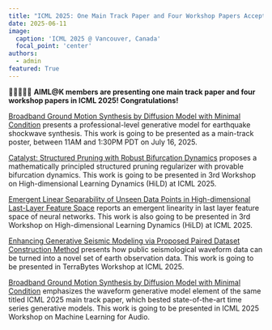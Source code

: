 ```yaml
---
title: "ICML 2025: One Main Track Paper and Four Workshop Papers Accepted"
date: 2025-06-11
image:
  caption: 'ICML 2025 @ Vancouver, Canada'
  focal_point: 'center'
authors:
  - admin
featured: True
---
```


🎉🎉🎉🎉🎉 **AIML@K members are presenting one main track paper and four workshop papers in ICML 2025! Congratulations!**

<!--more-->

[Broadband Ground Motion Synthesis by Diffusion Model with Minimal Condition](https://aiml-k.github.io/publication/2025icml-jung-lee-jung-kim-jung-lee/) presents a professional-level generative model for earthquake shockwave synthesis. This work is going to be presented as a main-track poster, between 11AM and 1:30PM PDT on July 16, 2025.

[Catalyst: Structured Pruning with Robust Bifurcation Dynamics](https://aiml-k.github.io/publication/2025icml-hildworkshop-catalyst/) proposes a mathematically principled structured pruning regularizer with provable bifurcation dynamics. This work is going to be presented in 3rd Workshop on High-dimensional Learning Dynamics (HiLD) at ICML 2025.

[Emergent Linear Separability of Unseen Data Points in High-dimensional Last-Layer Feature Space](https://aiml-k.github.io/publication/2025icml-hildworkshop-linsep/) reports an emergent linearity in last layer feature space of neural networks. This work is also going to be presented in 3rd Workshop on High-dimensional Learning Dynamics (HiLD) at ICML 2025.

[Enhancing Generative Seismic Modeling via Proposed Paired Dataset Construction Method](https://aiml-k.github.io/publication/2025icml-terrabytesworkshop/) presents how public seismological waveform data can be turned into a novel set of earth observation data. This work is going to be presented in TerraBytes Workshop at ICML 2025.

[Broadband Ground Motion Synthesis by Diffusion Model with Minimal Condition](https://aiml-k.github.io/publication/2025icml-ml4audioworkshop/) emphasizes the waveform generative model element of the same titled ICML 2025 main track paper, which bested state-of-the-art time series generative models. This work is going to be presented in ICML 2025 Workshop on Machine Learning for Audio.

